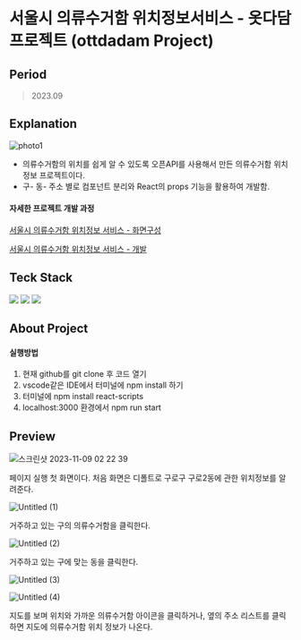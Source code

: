 # 서울시 의류수거함 위치정보서비스 - 옷다담 프로젝트 (ottdadam Project)

## Period
  
  > 2023.09

## Explanation


![photo1](https://github.com/murramge/seoul_clothingBin_ottdadam/assets/60298173/b80f830d-e751-471f-8391-6061b7990bb3)

  
  - 의류수거함의 위치를 쉽게 알 수 있도록 오픈API를 사용해서 만든 의류수거함 위치정보 프로젝트이다.
  - 구- 동- 주소 별로 컴포넌트 분리와 React의 props 기능을 활용하여 개발함.

  #### 자세한 프로젝트 개발 과정
  [서울시 의류수거함 위치정보 서비스 - 화면구성](https://coding-god-life.tistory.com/90)
  
  [서울시 의류수거함 위치정보 서비스 - 개발](https://coding-god-life.tistory.com/92)

## Teck Stack
<img src="https://img.shields.io/badge/JavaScript-F7DF1E?style=flat-square&logo=JavaScript&logoColor=white"/></a>
<img src="https://img.shields.io/badge/REACT-8DD6F9?style=flat-square&logo=REACT&logoColor=white"/></a>
<img src="https://img.shields.io/badge/CSS-CC6699?style=flat-square&logo=CSS3&logoColor=white"/></a>

## About Project 

#### 실행방법
1. 현재 github를 git clone 후 코드 열기
2. vscode같은 IDE에서 터미널에 npm install 하기
3. 터미널에 npm install react-scripts
4. localhost:3000 환경에서 npm run start

## Preview


![스크린샷 2023-11-09 02 22 39](https://github.com/murramge/seoul_clothingBin_ottdadam/assets/60298173/5fd831a5-6bcc-4c0a-9d6f-f4d828be4625)

페이지 실행 첫 화면이다. 처음 화면은 디폴트로 구로구 구로2동에 관한 위치정보를 알려준다.

![Untitled (1)](https://github.com/murramge/seoul_clothingBin_ottdadam/assets/60298173/db08a8e5-4a41-4ad5-8e14-78dfc04771d7)

거주하고 있는 구의 의류수거함을 클릭한다.

![Untitled (2)](https://github.com/murramge/seoul_clothingBin_ottdadam/assets/60298173/c7f7164a-c732-4300-844a-3540e81af919)

거주하고 있는 구에 맞는 동을 클릭한다.

![Untitled (3)](https://github.com/murramge/seoul_clothingBin_ottdadam/assets/60298173/7b41449b-e2fa-4545-94a2-ed70873b37f3)

![Untitled (4)](https://github.com/murramge/seoul_clothingBin_ottdadam/assets/60298173/662b1ace-a80e-4aa7-82e6-a3d86623768c)


지도를 보며 위치와 가까운 의류수거함 아이콘을 클릭하거나,
옆의 주소 리스트를 클릭하면 지도에 의류수거함 위치 정보가 나온다.





